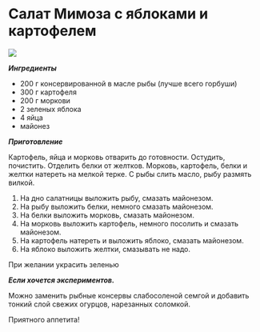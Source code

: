 # Салат Мимоза с яблоками и картофелем
![](/images/Kulinar/Salad/salat_mimoza.jpg)

***Ингредиенты***

- 200 г консервированной в масле рыбы (лучше всего горбуши)
- 300 г картофеля
- 200 г моркови
- 2 зеленых яблока
- 4 яйца
- майонез

***Приготовление***

Картофель, яйца и морковь отварить до готовности.
Остудить, почистить.
Отделить белки от желтков.
Морковь, картофель, белки и желтки натереть на мелкой терке.
С рыбы слить масло, рыбу размять вилкой.

1. На дно салатницы выложить рыбу, смазать майонезом.
2. На рыбу выложить белки, немного смазать майонезом.
3. На белки выложить морковь, смазать майонезом.
4. На морковь выложить картофель, немного посолить и смазать майонезом.
5. На картофель натереть и выложить яблоко, смазать майонезом.
6. На яблоко выложить желтки, смазывать не надо.

При желании украсить зеленью

_**Если хочется экспериментов.**_

Можно заменить рыбные консервы слабосоленой семгой и добавить тонкий слой свежих огурцов, нарезанных соломкой.

Приятного аппетита!

